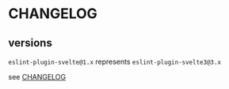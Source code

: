 # CHANGELOG

## versions

`eslint-plugin-svelte@1.x` represents `eslint-plugin-svelte3@3.x`

see [CHANGELOG](https://github.com/sveltejs/eslint-plugin-svelte3/blob/master/CHANGELOG.md)
